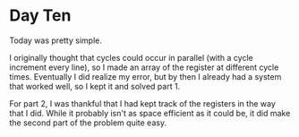 # Day Ten

Today was pretty simple.

I originally thought that cycles could occur in parallel (with a cycle increment every line), so I made an array of the register at different cycle times. Eventually I did realize my error, but by then I already had a system that worked well, so I kept it and solved part 1.

For part 2, I was thankful that I had kept track of the registers in the way that I did. While it probably isn't as space efficient as it could be, it did make the second part of the problem quite easy.
